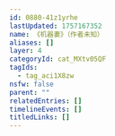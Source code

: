 ```yaml
---
id: 0880-41z1yrhe
lastUpdated: 1757167352
name: 《机器妻》（作者未知）
aliases: []
layer: 4
categoryId: cat_MXtv05QF
tagIds:
  - tag_aci1X8zw
nsfw: false
parent: ""
relatedEntries: []
timelineEvents: []
titledLinks: []
---
```


